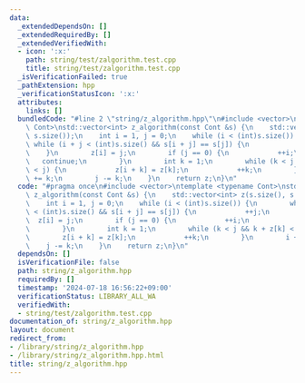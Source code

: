 ```yaml
---
data:
  _extendedDependsOn: []
  _extendedRequiredBy: []
  _extendedVerifiedWith:
  - icon: ':x:'
    path: string/test/zalgorithm.test.cpp
    title: string/test/zalgorithm.test.cpp
  _isVerificationFailed: true
  _pathExtension: hpp
  _verificationStatusIcon: ':x:'
  attributes:
    links: []
  bundledCode: "#line 2 \"string/z_algorithm.hpp\"\n#include <vector>\ntemplate <typename\
    \ Cont>\nstd::vector<int> z_algorithm(const Cont &s) {\n    std::vector<int> z(s.size(),\
    \ s.size());\n    int i = 1, j = 0;\n    while (i < (int)s.size()) {\n       \
    \ while (i + j < (int)s.size() && s[i + j] == s[j]) {\n            ++j;\n    \
    \    }\n        z[i] = j;\n        if (j == 0) {\n            ++i;\n         \
    \   continue;\n        }\n        int k = 1;\n        while (k < j && k + z[k]\
    \ < j) {\n            z[i + k] = z[k];\n            ++k;\n        }\n        i\
    \ += k;\n        j -= k;\n    }\n    return z;\n}\n"
  code: "#pragma once\n#include <vector>\ntemplate <typename Cont>\nstd::vector<int>\
    \ z_algorithm(const Cont &s) {\n    std::vector<int> z(s.size(), s.size());\n\
    \    int i = 1, j = 0;\n    while (i < (int)s.size()) {\n        while (i + j\
    \ < (int)s.size() && s[i + j] == s[j]) {\n            ++j;\n        }\n      \
    \  z[i] = j;\n        if (j == 0) {\n            ++i;\n            continue;\n\
    \        }\n        int k = 1;\n        while (k < j && k + z[k] < j) {\n    \
    \        z[i + k] = z[k];\n            ++k;\n        }\n        i += k;\n    \
    \    j -= k;\n    }\n    return z;\n}\n"
  dependsOn: []
  isVerificationFile: false
  path: string/z_algorithm.hpp
  requiredBy: []
  timestamp: '2024-07-18 16:56:22+09:00'
  verificationStatus: LIBRARY_ALL_WA
  verifiedWith:
  - string/test/zalgorithm.test.cpp
documentation_of: string/z_algorithm.hpp
layout: document
redirect_from:
- /library/string/z_algorithm.hpp
- /library/string/z_algorithm.hpp.html
title: string/z_algorithm.hpp
---
```

